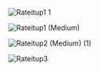 ![Rateitup1 1](https://github.com/spsatish/RATEITUP/assets/96890219/2046f6aa-eb4f-41fb-923a-afbc8a27cbcf)

![Rateitup1 (Medium)](https://github.com/spsatish/RATEITUP/assets/96890219/05371b8e-46c7-4149-9980-e84560032688)

![Rateitup2 (Medium) (1)](https://github.com/spsatish/RATEITUP/assets/96890219/448c4618-a694-4c45-bf8f-8704416c651d)

![Rateitup3](https://github.com/spsatish/RATEITUP/assets/96890219/dabae693-deb4-4ab9-912a-534062a200bf)
